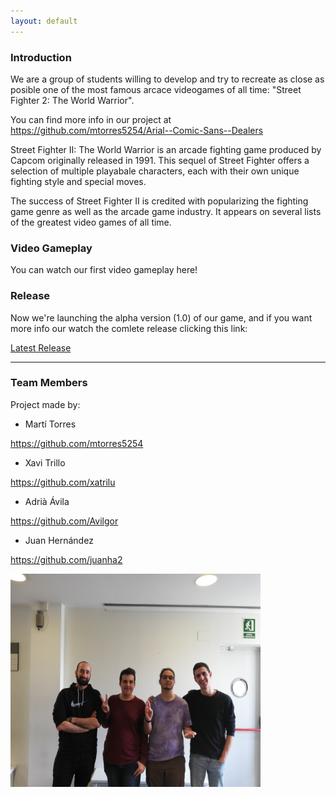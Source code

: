 ```yaml
---
layout: default
---
```



### Introduction

We are a group of students willing to develop and try to recreate as close as posible one of the most famous arcace videogames of all time: "Street Fighter 2: The World Warrior".

You can find more info in our project at https://github.com/mtorres5254/Arial--Comic-Sans--Dealers

Street Fighter II: The World Warrior is an arcade fighting game produced by Capcom originally released in 1991. This sequel of Street Fighter offers a selection of multiple playabale characters, each with their own unique fighting style and special moves.

The success of Street Fighter II is credited with popularizing the fighting game genre as well as the arcade game industry. It appears on several lists of the greatest video games of all time.

### Video Gameplay 

You can watch our first video gameplay here!



### Release

Now we're launching the alpha version (1.0) of our game, and if you want more info our watch the comlete release clicking this link:

[Latest Release](https://github.com/mtorres5254/Arial--Comic-Sans--Dealers/releases)

* * *


### Team Members
Project made by:

* Martí Torres 

https://github.com/mtorres5254

* Xavi Trillo

https://github.com/xatrilu

* Adrià Ávila

https://github.com/Avilgor

* Juan Hernández

https://github.com/juanha2

<div class="figure">
<img src="https://github.com/mtorres5254/Arial--Comic-Sans--Dealers/blob/master/Wiki/Logo/Foto%20equip.jpg" width = "400" height = "341">
